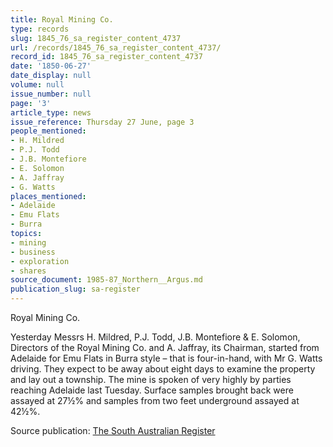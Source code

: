 ```yaml
---
title: Royal Mining Co.
type: records
slug: 1845_76_sa_register_content_4737
url: /records/1845_76_sa_register_content_4737/
record_id: 1845_76_sa_register_content_4737
date: '1850-06-27'
date_display: null
volume: null
issue_number: null
page: '3'
article_type: news
issue_reference: Thursday 27 June, page 3
people_mentioned:
- H. Mildred
- P.J. Todd
- J.B. Montefiore
- E. Solomon
- A. Jaffray
- G. Watts
places_mentioned:
- Adelaide
- Emu Flats
- Burra
topics:
- mining
- business
- exploration
- shares
source_document: 1985-87_Northern__Argus.md
publication_slug: sa-register
---
```


Royal Mining Co.

Yesterday Messrs H. Mildred, P.J. Todd, J.B. Montefiore & E. Solomon, Directors of the Royal Mining Co. and A. Jaffray, its Chairman, started from Adelaide for Emu Flats in Burra style – that is four-in-hand, with Mr G. Watts driving.  They expect to be away about eight days to examine the property and lay out a township.  The mine is spoken of very highly by parties reaching Adelaide last Tuesday.  Surface samples brought back were assayed at 27½% and samples from two feet underground assayed at 42½%.

Source publication: [The South Australian Register](/publications/sa-register/)

